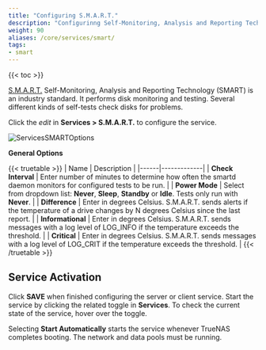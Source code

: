 ```yaml
---
title: "Configuring S.M.A.R.T."
description: "Configurinng Self-Monitoring, Analysis and Reporting Technology (S.M.A.R.T.) on your TrueNAS."
weight: 90
aliases: /core/services/smart/
tags:
- smart
---
```


{{< toc >}}

[S.M.A.R.T.](https://en.wikipedia.org/wiki/S.M.A.R.T.) Self-Monitoring, Analysis and Reporting Technology (SMART) is an industry standard. It performs disk monitoring and testing. Several different kinds of self-tests check disks for problems.

Click the <i class="material-icons" aria-hidden="true" title="Configure">edit</i> in **Services > S.M.A.R.T.** to configure the service.

![ServicesSMARTOptions](/images/CORE/Services/ServicesSMARTOptions.png "S.M.A.R.T. Options")

**General Options**

{{< truetable >}}
| Name | Description |
|------|-------------|
| **Check Interval** | Enter number of minutes to determine how often the smartd daemon monitors for configured tests to be run. |
| **Power Mode** | Select from dropdown list: **Never**, **Sleep**, **Standby** or **Idle**. Tests only run with **Never**. |
| **Difference** | Enter in degrees Celsius. S.M.A.R.T. sends alerts if the temperature of a drive changes by N degrees Celsius since the last report. |
| **Informational** | Enter in degrees Celsius. S.M.A.R.T. sends messages with a log level of LOG_INFO if the temperature exceeds the threshold. |
| **Critical** | Enter in degrees Celsius. S.M.A.R.T. sends messages with a log level of LOG_CRIT if the temperature exceeds the threshold. |
{{< /truetable >}}

## Service Activation

Click **SAVE** when finished configuring the server or client service.
Start the service by clicking the related toggle in **Services**.
To check the current state of the service, hover over the toggle.

Selecting **Start Automatically** starts the service whenever TrueNAS completes booting. The network and data pools must be running.
